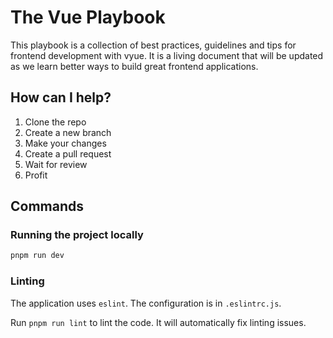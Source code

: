 # The Vue Playbook

This playbook is a collection of best practices, guidelines and tips for frontend development with vyue. 
It is a living document that will be updated as we learn better ways to build great frontend applications.

## How can I help?

1. Clone the repo
2. Create a new branch
3. Make your changes
4. Create a pull request
5. Wait for review
6. Profit

## Commands

### Running the project locally

```bash
pnpm run dev
```

### Linting

The application uses `eslint`. The configuration is in `.eslintrc.js`.

Run `pnpm run lint` to lint the code. It will automatically fix linting issues.

